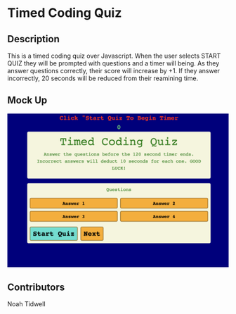 # Timed Coding Quiz

## Description
This is a timed coding quiz over Javascript. When the user selects START QUIZ they will be prompted with questions and a timer will being. As they answer questions correctly, their score will increase by +1. If they answer incorrectly, 20 seconds will be reduced from their reamining time.

## Mock Up

<img src="./assets/mock-up.png"></img>

## Contributors
Noah Tidwell